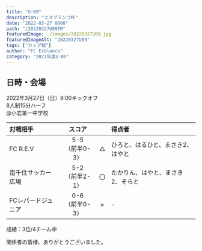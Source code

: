 ```yaml
---
title: "U-09"
description: "エスブランコ杯"
date: "2022-03-27 0900"
path: "/20220327U09TM"
featuredImage: ./images/20220327U09.jpg
featuredImageAlt: "20220327U09"
tags: ["カップ戦"]
author: "FC Esblanco"
category: "2021年度U-09"
---
```


## 日時・会場

2022年3月27日（日）9:00キックオフ <br>
8人制15分ハーフ<br>
@小岩第一中学校

| 対戦相手| スコア |   | 得点者  |
|:----|:------:|:-:|:--------|
| FC R.E.V | 5-5<br>（前半0-3） | △ |ひろと、はるひと、まさき2、はやと|
| 南千住サッカー広場 | 5-2<br>（前半2-1） | 〇 |たかりん、はやと、まさき2、そらと|
| FCレパードジュニア | 0-6<br>（前半0-3） | × |-|

成績：3位/4チーム中


関係者の皆様、ありがとうございました。